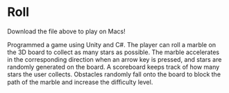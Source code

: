 # Roll

Download the file above to play on Macs!

Programmed a game using Unity and C#. The player can roll a marble on the 3D board to collect as many stars as possible. The marble accelerates in the corresponding direction when an arrow key is pressed, and stars are randomly generated on the board. A scoreboard keeps track of how many stars the user collects. Obstacles randomly fall onto the board to block the path of the marble and increase the diﬃculty level.
